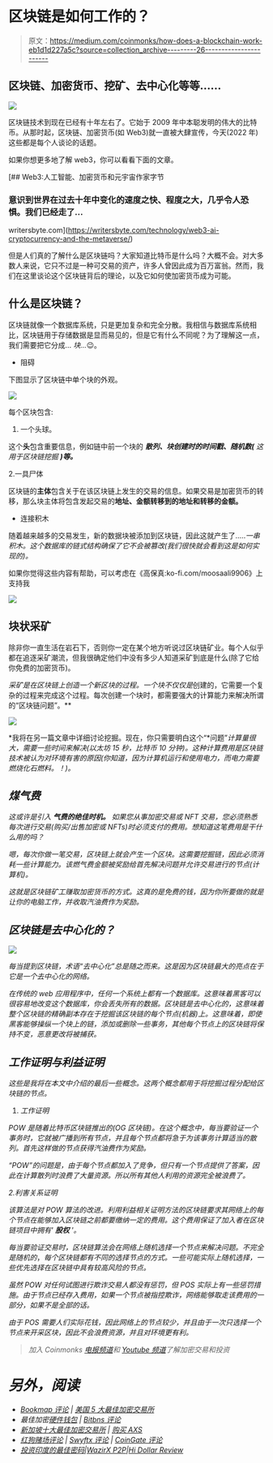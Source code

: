 # 区块链是如何工作的？

> 原文：<https://medium.com/coinmonks/how-does-a-blockchain-work-eb1d1d227a5c?source=collection_archive---------26----------------------->

## 区块链、加密货币、挖矿、去中心化等等……

![](img/97a2c3d80a58e77d1fb22a6733cf94c2.png)

区块链技术到现在已经有十年左右了。它始于 2009 年中本聪发明的伟大的比特币。从那时起，区块链、加密货币(如 Web3)就一直被大肆宣传，今天(2022 年)这些都是每个人谈论的话题。

如果你想更多地了解 web3，你可以看看下面的文章。

[](https://writersbyte.com/technology/web3-ai-cryptocurrency-and-the-metaverse/) [## Web3:人工智能、加密货币和元宇宙作家字节

### 意识到世界在过去十年中变化的速度之快、程度之大，几乎令人恐惧。我们已经走了…

writersbyte.com](https://writersbyte.com/technology/web3-ai-cryptocurrency-and-the-metaverse/) 

但是人们真的了解什么是区块链吗？大家知道比特币是什么吗？大概不会。对大多数人来说，它只不过是一种可交易的资产，许多人曾因此成为百万富翁。然而，我们在这里谈论这个区块链背后的理论，以及它如何使加密货币成为可能。

## 什么是区块链？

区块链就像一个数据库系统，只是更加复杂和完全分散。我相信与数据库系统相比，区块链用于存储数据是显而易见的，但是它有什么不同呢？为了理解这一点，我们需要把它分成… *块…*😉。

*   阻碍

下图显示了区块链中单个块的外观。

![](img/9762b1c996ea0b19fc3f7f90211f9db3.png)

每个区块包含:

1.  一个头球。

这个**头**包含重要信息，例如链中前一个块的 ***散列、块创建时的时间戳、随机数(*** *这用于区块链挖掘* ***)等。***

2.一具尸体

区块链的**主体**包含关于在该区块链上发生的交易的信息。如果交易是加密货币的转移，那么块主体将包含发起交易的**地址、金额转移到的地址和转移的金额。**

*   连接积木

随着越来越多的交易发生，新的数据块被添加到区块链，因此这就产生了…..*一串积木。这个数据库的链式结构确保了它不会被篡改(我们很快就会看到这是如何实现的)。*

如果你觉得这些内容有帮助，可以考虑在《高保真:ko-fi.com/moosaali9906》上支持我

[![](img/daa379ed8c604bd65d893a38401f23ae.png)](http://ko-fi.com/moosaali9906)

## 块状采矿

除非你一直生活在岩石下，否则你一定在某个地方听说过区块链矿业。每个人似乎都在追逐采矿潮流，但我很确定他们中没有多少人知道采矿到底是什么(除了它给你免费的加密货币)。

*采矿是在区块链上创造一个新区块的过程。一个块不仅仅是*创建的，它需要一个复杂的过程来完成这个过程。每次创建一个块时，都需要强大的计算能力来解决所谓的“区块链问题”。**

*![](img/a01db1cd90bbd8e797f561f8a62207ba.png)*

*我将在另一篇文章中详细讨论挖掘。现在，你只需要明白这个“*问题”*计算量很大，需要一些时间来解决(以太坊 15 秒，比特币 10 分钟)。这种计算费用是区块链技术被认为对环境有害的原因(*你知道，因为计算机运行和使用电力，而电力需要燃烧化石燃料。！*)。*

## *煤气费*

*这或许是引入 ***气费的绝佳时机。*** 如果您从事加密交易或 NFT 交易，您必须熟悉每次进行交易(购买/出售加密或 NFTs)时必须支付的费用。想知道这笔费用是干什么用的吗？*

*嗯，每次你做一笔交易，区块链上就会产生一个区块。这需要挖掘链，因此必须消耗一些计算能力。该燃气费金额被奖励给首先解决问题并允许交易进行的节点(计算机)。*

*这就是区块链矿工赚取加密货币的方式。这真的是免费的钱，因为你所要做的就是让你的电脑工作，并收取汽油费作为奖励。*

## *区块链是去中心化的？*

*![](img/9b5732bbf6dcc1a59b9e3a09d6141e6b.png)*

*每当提到区块链，术语“*去中心化*”总是随之而来。这是因为区块链最大的亮点在于它是一个去中心化的网络。*

*在传统的 web 应用程序中，任何一个系统上都有一个数据库。这意味着黑客可以很容易地改变这个数据库，你会丢失所有的数据。区块链是去中心化的，这意味着整个区块链的精确副本存在于挖掘该区块链的每个节点(机器)上。这意味着，即使黑客能够操纵一个块上的链，添加或删除一些事务，其他每个节点上的区块链将保持不变，恶意更改将被捕获。*

## *工作证明与利益证明*

*这些是我将在本文中介绍的最后一些概念。这两个概念都用于将挖掘过程分配给区块链的节点。*

1.  *工作证明*

*POW 是随着比特币区块链推出的(*OG 区块链*)。在这个概念中，每当要验证一个事务时，它就被广播到所有节点，并且每个节点都将急于为该事务计算适当的散列。首先这样做的节点获得汽油费作为奖励。*

*“POW”的问题是，由于每个节点都加入了竞争，但只有一个节点提供了答案，因此在计算散列时浪费了大量资源。所以所有其他人利用的资源完全被浪费了。*

*2.利害关系证明*

*该算法是对 POW 算法的改进。利用利益相关证明方法的区块链要求其网络上的每个节点在能够加入区块链之前都要缴纳一定的费用。这个费用保证了加入者在区块链项目中拥有' ***股权*** '。*

*每当要验证交易时，区块链算法会在网络上随机选择一个节点来解决问题。不完全是随机的*，*每个区块链都有不同的选择节点的方式。一些可能实际上随机选择，一些优先选择在区块链中具有较高风险的节点。*

*虽然 POW 对任何试图进行欺诈交易人都没有惩罚，但 POS 实际上有一些惩罚措施。由于节点已经存入费用，如果一个节点被指控欺诈，网络能够取走该费用的一部分，如果不是全部的话。*

*由于 POS 需要人们实际花钱，因此网络上的节点较少，并且由于一次只选择一个节点来开采区块，因此不会浪费资源，并且对环境更有利。*

> *加入 Coinmonks [电报频道](https://t.me/coincodecap)和 [Youtube 频道](https://www.youtube.com/c/coinmonks/videos)了解加密交易和投资*

# *另外，阅读*

*   *[Bookmap 评论](https://coincodecap.com/bookmap-review-2021-best-trading-software) | [美国 5 大最佳加密交易所](https://coincodecap.com/crypto-exchange-usa)*
*   *最佳加密[硬件钱包](/coinmonks/hardware-wallets-dfa1211730c6) | [Bitbns 评论](/coinmonks/bitbns-review-38256a07e161)*
*   *[新加坡十大最佳加密交易所](https://coincodecap.com/crypto-exchange-in-singapore) | [购买 AXS](https://coincodecap.com/buy-axs-token)*
*   *[红狗赌场评论](https://coincodecap.com/red-dog-casino-review) | [Swyftx 评论](https://coincodecap.com/swyftx-review) | [CoinGate 评论](https://coincodecap.com/coingate-review)*
*   *[投资印度的最佳密码](https://coincodecap.com/best-crypto-to-invest-in-india-in-2021)|[WazirX P2P](https://coincodecap.com/wazirx-p2p)|[Hi Dollar Review](https://coincodecap.com/hi-dollar-review)*